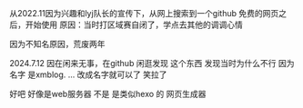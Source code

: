 从2022.11因为兴趣和lyj队长的宣传下，从网上搜索到一个github 免费的网页之后，开始使用
原因：当时打区域赛自闭了，学点去其他的调调心情

因为不知名原因，荒废两年


2024.7.12 因在闲来无事，在github 闲逛发现 这个东西 发现当时为什么不行 因为名字 是xmblog. ... 改成名字就可以了 笑拉了

好吧 好像是web服务器 不是 是类似hexo 的 网页生成器



